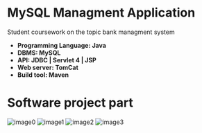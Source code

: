 # MySQL Managment Application
Student coursework on the topic bank managment system<br>
<ul>
<li><strong>Programming Language: Java</strong></li>
<li><strong>DBMS: MySQL</strong></li>
<li><strong>API: JDBC | Servlet 4 | JSP </strong></li>
<li><strong>Web server: TomCat</strong></li>
<li><strong>Build tool: Maven</strong></li>
</ul>

<h1>Software project part</h1>

![image0](https://github.com/JustSashaUP/bank-managment-system/assets/94720780/ca0cc847-c86e-4055-aa83-41da4d3eb1cd)
![image1](https://github.com/JustSashaUP/bank-managment-system/assets/94720780/a538673f-8468-441e-adb1-694f386aa13a)
![image2](https://github.com/JustSashaUP/bank-managment-system/assets/94720780/1313c58f-d611-44e0-ac0c-e3d099056d61)
![image3](https://github.com/JustSashaUP/bank-managment-system/assets/94720780/209932b6-2625-4a1a-bb9d-8140e7d04bd4)

